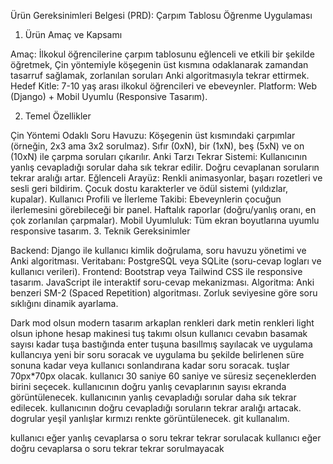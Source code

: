 Ürün Gereksinimleri Belgesi (PRD): Çarpım Tablosu Öğrenme Uygulaması


1. Ürün Amaç ve Kapsamı

Amaç: İlkokul öğrencilerine çarpım tablosunu eğlenceli ve etkili bir şekilde öğretmek, Çin yöntemiyle köşegenin üst kısmına odaklanarak zamandan tasarruf sağlamak, zorlanılan soruları Anki algoritmasıyla tekrar ettirmek.
Hedef Kitle: 7-10 yaş arası ilkokul öğrencileri ve ebeveynler.
Platform: Web (Django) + Mobil Uyumlu (Responsive Tasarım).

2. Temel Özellikler

Çin Yöntemi Odaklı Soru Havuzu:
Köşegenin üst kısmındaki çarpımlar (örneğin, 2x3 ama 3x2 sorulmaz).
Sıfır (0xN), bir (1xN), beş (5xN) ve on (10xN) ile çarpma soruları çıkarılır.
Anki Tarzı Tekrar Sistemi:
Kullanıcının yanlış cevapladığı sorular daha sık tekrar edilir.
Doğru cevaplanan soruların tekrar aralığı artar.
Eğlenceli Arayüz:
Renkli animasyonlar, başarı rozetleri ve sesli geri bildirim.
Çocuk dostu karakterler ve ödül sistemi (yıldızlar, kupalar).
Kullanıcı Profili ve İlerleme Takibi:
Ebeveynlerin çocuğun ilerlemesini görebileceği bir panel.
Haftalık raporlar (doğru/yanlış oranı, en çok zorlanılan çarpmalar).
Mobil Uyumluluk:
Tüm ekran boyutlarına uyumlu responsive tasarım.
3. Teknik Gereksinimler

Backend:
Django ile kullanıcı kimlik doğrulama, soru havuzu yönetimi ve Anki algoritması.
Veritabanı: PostgreSQL veya SQLite (soru-cevap logları ve kullanıcı verileri).
Frontend:
Bootstrap veya Tailwind CSS ile responsive tasarım.
JavaScript ile interaktif soru-cevap mekanizması.
Algoritma:
Anki benzeri SM-2 (Spaced Repetition) algoritması.
Zorluk seviyesine göre soru sıklığını dinamik ayarlama.

Dark mod olsun
modern tasarım
arkaplan renkleri dark metin renkleri light olsun
iphone hesap makinesi tuş takımı olsun
kullanıcı cevabın basamak sayısı kadar tuşa bastığında enter tuşuna basıllmış sayılacak ve  uygulama kullancıya yeni bir soru soracak
ve uygulama bu şekilde belirlenen süre sonuna kadar  veya kullanıcı sonlandırana kadar soru soracak. tuşlar 70px*70px olacak.
kullanıcı 30 saniye 60 saniye ve süresiz seçeneklerden birini seçecek.
kullanıcının doğru yanlış cevaplarının sayısı ekranda görüntülenecek.
kullanıcının yanlış cevapladığı sorular daha sık tekrar edilecek.
kullanıcının doğru cevapladığı soruların tekrar aralığı artacak.
dogrular yeşil yanlışlar kırmızı renkte görüntülenecek.
git kullanalım.


kullanıcı eğer yanlış cevaplarsa o soru tekrar tekrar sorulacak
kullanıcı eğer doğru cevaplarsa o soru tekrar tekrar sorulmayacak


